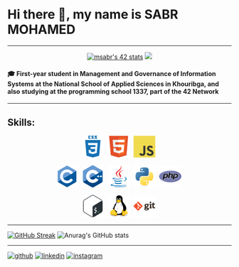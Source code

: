 # Hi there 👋, my name is SABR MOHAMED
----
<div  align="center">
  
[![msabr's 42 stats](https://badge.mediaplus.ma/binary/msabr)](https://github.com/oakoudad/badge42)
![](https://media.licdn.com/dms/image/v2/D4E16AQEPzGg9neeeaw/profile-displaybackgroundimage-shrink_350_1400/profile-displaybackgroundimage-shrink_350_1400/0/1726335437828?e=1740614400&v=beta&t=Almwlizjn7zNnepqcLp3ORpO3LupIep72m514xNZrWw)

</div>


#### 🎓 First-year student in Management and Governance of Information Systems at the National School of Applied Sciences in Khouribga, and also studying at the programming school 1337, part of the 42 Network

---

## Skills:
<div id="header" style="text-align: center;" align="center">
  <img src="https://github.com/devicons/devicon/blob/master/icons/css3/css3-plain-wordmark.svg" title="CSS3" alt="CSS3" width="50" height="50"/>&nbsp;
  <img src="https://github.com/devicons/devicon/blob/master/icons/html5/html5-original.svg" title="HTML5" alt="HTML5" width="50" height="50"/>&nbsp;
  <img src="https://github.com/devicons/devicon/blob/master/icons/javascript/javascript-original.svg" title="JavaScript" alt="JavaScript" width="50" height="50"/>&nbsp;

  <img src="https://github.com/devicons/devicon/blob/master/icons/c/c-original.svg" title="C" alt="C" width="50" height="50"/>&nbsp;
  <img src="https://github.com/devicons/devicon/blob/master/icons/cplusplus/cplusplus-original.svg" title="C++" alt="C++" width="50" height="50"/>&nbsp;
  <img src="https://github.com/devicons/devicon/blob/master/icons/java/java-original.svg" title="Java" alt="Java" width="50" height="50"/>&nbsp;
  <img src="https://github.com/devicons/devicon/blob/master/icons/python/python-original.svg" title="Python" alt="Python" width="50" height="50"/>&nbsp;
  <img src="https://github.com/devicons/devicon/blob/master/icons/php/php-original.svg" title="PHP" alt="PHP" width="50" height="50"/>&nbsp;

  <img src="https://github.com/devicons/devicon/blob/master/icons/bash/bash-original.svg" title="Bash" alt="Bash" width="50" height="50"/>&nbsp;
  <img src="https://github.com/devicons/devicon/blob/master/icons/linux/linux-original.svg" title="Linux" alt="Linux" width="50" height="50"/>&nbsp;
  <img src="https://github.com/devicons/devicon/blob/master/icons/git/git-original-wordmark.svg" title="Git" alt="Git" width="50" height="50"/>&nbsp;
</div>

----

<a href="https://git.io/streak-stats"><img src="https://streak-stats.demolab.com?user=msabr&theme=dark&border_radius=9&date_format=M%20j%5B%2C%20Y%5D&mode=weekly&card_width=500&card_height=200" alt="GitHub Streak" /></a>
![Anurag's GitHub stats](https://github-readme-stats.vercel.app/api?username=anuraghazra&show_icons=true&theme=transparent)

----

[<img src='https://cdn.jsdelivr.net/npm/simple-icons@3.0.1/icons/github.svg' alt='github' height='40'>](https://github.com/https://github.com/msabr)  [<img src='https://cdn.jsdelivr.net/npm/simple-icons@3.0.1/icons/linkedin.svg' alt='linkedin' height='40'>](https://www.linkedin.com/in/https://www.linkedin.com/in/sabr-mohamed//)  [<img src='https://cdn.jsdelivr.net/npm/simple-icons@3.0.1/icons/instagram.svg' alt='instagram' height='40'>](https://www.instagram.com/https://www.instagram.com/mohamed_._sabir//)  
